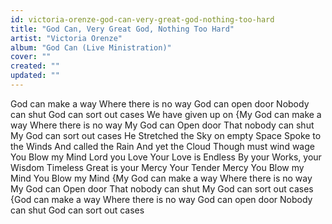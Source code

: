 ```yaml
---
id: victoria-orenze-god-can-very-great-god-nothing-too-hard
title: "God Can, Very Great God, Nothing Too Hard"
artist: "Victoria Orenze"
album: "God Can (Live Ministration)"
cover: ""
created: ""
updated: ""
---
```


God can make a way
Where there is no way
God can open door
Nobody can shut
God can sort out cases
We have given up on
{My God can make a way
Where there is no way
My God can Open door
That nobody can shut
My God can sort out cases
He Stretched the Sky on empty Space
Spoke to the Winds
And called the Rain
And yet the Cloud
Though must wind wage
You Blow my Mind
Lord you Love
Your Love is Endless
By your Works, your Wisdom Timeless
Great is your Mercy
Your Tender Mercy
You Blow my Mind
You Blow my Mind
{My God can make a way
Where there is no way
My God can Open door
That nobody can shut
My God can sort out cases
{God can make a way
Where there is no way
God can open door
Nobody can shut
God can sort out cases